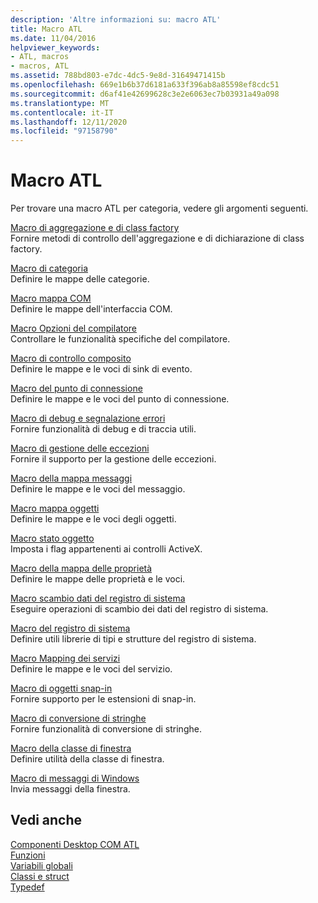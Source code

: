 ```yaml
---
description: 'Altre informazioni su: macro ATL'
title: Macro ATL
ms.date: 11/04/2016
helpviewer_keywords:
- ATL, macros
- macros, ATL
ms.assetid: 788bd803-e7dc-4dc5-9e8d-31649471415b
ms.openlocfilehash: 669e1b6b37d6181a633f396ab8a85598ef8cdc51
ms.sourcegitcommit: d6af41e42699628c3e2e6063ec7b03931a49a098
ms.translationtype: MT
ms.contentlocale: it-IT
ms.lasthandoff: 12/11/2020
ms.locfileid: "97158790"
---
```

# <a name="atl-macros"></a>Macro ATL

Per trovare una macro ATL per categoria, vedere gli argomenti seguenti.

[Macro di aggregazione e di class factory](../../atl/reference/aggregation-and-class-factory-macros.md)<br/>
Fornire metodi di controllo dell'aggregazione e di dichiarazione di class factory.

[Macro di categoria](../../atl/reference/category-macros.md)<br/>
Definire le mappe delle categorie.

[Macro mappa COM](../../atl/reference/com-map-macros.md)<br/>
Definire le mappe dell'interfaccia COM.

[Macro Opzioni del compilatore](../../atl/reference/compiler-options-macros.md)<br/>
Controllare le funzionalità specifiche del compilatore.

[Macro di controllo composito](../../atl/reference/composite-control-macros.md)<br/>
Definire le mappe e le voci di sink di evento.

[Macro del punto di connessione](../../atl/reference/connection-point-macros.md)<br/>
Definire le mappe e le voci del punto di connessione.

[Macro di debug e segnalazione errori](../../atl/reference/debugging-and-error-reporting-macros.md)<br/>
Fornire funzionalità di debug e di traccia utili.

[Macro di gestione delle eccezioni](../../atl/reference/exception-handling-macros.md)<br/>
Fornire il supporto per la gestione delle eccezioni.

[Macro della mappa messaggi](../../atl/reference/message-map-macros-atl.md)<br/>
Definire le mappe e le voci del messaggio.

[Macro mappa oggetti](../../atl/reference/object-map-macros.md)<br/>
Definire le mappe e le voci degli oggetti.

[Macro stato oggetto](../../atl/reference/object-status-macros.md)<br/>
Imposta i flag appartenenti ai controlli ActiveX.

[Macro della mappa delle proprietà](../../atl/reference/property-map-macros.md)<br/>
Definire le mappe delle proprietà e le voci.

[Macro scambio dati del registro di sistema](../../atl/reference/registry-data-exchange-macros.md)<br/>
Eseguire operazioni di scambio dei dati del registro di sistema.

[Macro del registro di sistema](../../atl/reference/registry-macros.md)<br/>
Definire utili librerie di tipi e strutture del registro di sistema.

[Macro Mapping dei servizi](../../atl/reference/service-map-macros.md)<br/>
Definire le mappe e le voci del servizio.

[Macro di oggetti snap-in](../../atl/reference/snap-in-object-macros.md)<br/>
Fornire supporto per le estensioni di snap-in.

[Macro di conversione di stringhe](string-conversion-macros.md)<br/>
Fornire funzionalità di conversione di stringhe.

[Macro della classe di finestra](../../atl/reference/window-class-macros.md)<br/>
Definire utilità della classe di finestra.

[Macro di messaggi di Windows](../../atl/reference/windows-messages-macros.md)<br/>
Invia messaggi della finestra.

## <a name="see-also"></a>Vedi anche

[Componenti Desktop COM ATL](../../atl/atl-com-desktop-components.md)<br/>
[Funzioni](../../atl/reference/atl-functions.md)<br/>
[Variabili globali](../../atl/reference/atl-global-variables.md)<br/>
[Classi e struct](../../atl/reference/atl-classes.md)<br/>
[Typedef](../../atl/reference/atl-typedefs.md)
